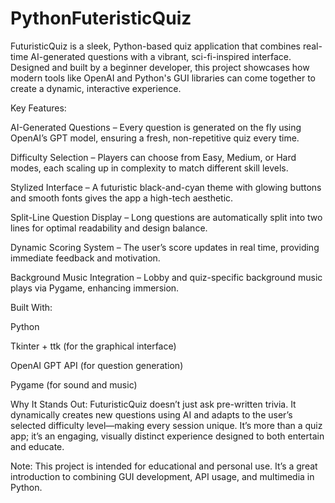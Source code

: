 # PythonFuteristicQuiz
FuturisticQuiz is a sleek, Python-based quiz application that combines real-time AI-generated questions with a vibrant, sci-fi-inspired interface. Designed and built by a beginner developer, this project showcases how modern tools like OpenAI and Python's GUI libraries can come together to create a dynamic, interactive experience.

Key Features:

AI-Generated Questions – Every question is generated on the fly using OpenAI’s GPT model, ensuring a fresh, non-repetitive quiz every time.

Difficulty Selection – Players can choose from Easy, Medium, or Hard modes, each scaling up in complexity to match different skill levels.

Stylized Interface – A futuristic black-and-cyan theme with glowing buttons and smooth fonts gives the app a high-tech aesthetic.

Split-Line Question Display – Long questions are automatically split into two lines for optimal readability and design balance.

Dynamic Scoring System – The user’s score updates in real time, providing immediate feedback and motivation.

Background Music Integration – Lobby and quiz-specific background music plays via Pygame, enhancing immersion.

Built With:

Python

Tkinter + ttk (for the graphical interface)

OpenAI GPT API (for question generation)

Pygame (for sound and music)

Why It Stands Out:
FuturisticQuiz doesn’t just ask pre-written trivia. It dynamically creates new questions using AI and adapts to the user’s selected difficulty level—making every session unique. It’s more than a quiz app; it’s an engaging, visually distinct experience designed to both entertain and educate.

Note:
This project is intended for educational and personal use. It’s a great introduction to combining GUI development, API usage, and multimedia in Python.
